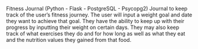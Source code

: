 Fitness Journal (Python - Flask - PostgreSQL - Psycopg2) 
Journal to keep track of the user’s fitness journey. 
The user will input a weight goal and date they want to achieve that goal. 
They have the ability to keep up with their progress by inputting their weight on certain days. 
They may also keep track of what exercises they do and for how long as well as what they eat and the nutrition values they gained from that food. 
